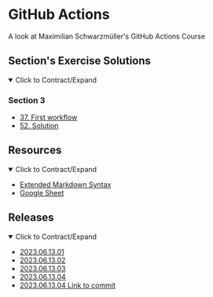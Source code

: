 # GitHub Actions

A look at Maximilian Schwarzmüller's GitHub Actions Course

## Section's Exercise Solutions

<details open>
  <summary>Click to Contract/Expand</summary>
  
  ### Section 3 
  
  - [37. First workflow](https://github.com/ricdev/github-actions/tree/section-3_37-first_workflow)
  - [52. Solution](https://github.com/ricdev/github-actions/compare/section-3_52-solution?expand=1)

</details>


## Resources

<details open>
  <summary>Click to Contract/Expand</summary>
  
  - [Extended Markdown Syntax](https://www.markdownguide.org/extended-syntax/)
  - [Google Sheet](https://docs.google.com/presentation/d/1F5x3j-kKIzv32iyZhx8Bt6OxN4MOjzg3RpTufu-ZXmQ/edit#slide=id.p)

</details>

## Releases

<details open>
  <summary>Click to Contract/Expand</summary>
  
  - [2023.06.13.01](https://github.com/ricdev/github-actions/releases/tag/2023.06.13.01)
  - [2023.06.13.02](https://github.com/ricdev/github-actions/releases/tag/2023.06.13.02)
  - [2023.06.13.03](https://github.com/ricdev/github-actions/releases/tag/2023.06.13.03)
  - [2023.06.13.04](https://github.com/ricdev/github-actions/releases/tag/2023.06.13.04)
  - [2023.06.13.04 Link to commit](https://github.com/ricdev/github-actions/releases/tag/2023.06.13.05)

</details>
